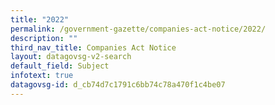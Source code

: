 ```yaml
---
title: "2022"
permalink: /government-gazette/companies-act-notice/2022/
description: ""
third_nav_title: Companies Act Notice
layout: datagovsg-v2-search
default_field: Subject
infotext: true
datagovsg-id: d_cb74d7c1791c6bb74c78a470f1c4be07
---
```

